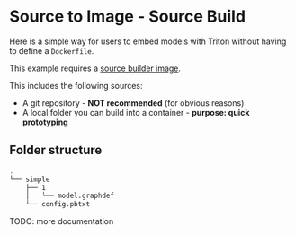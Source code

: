 # Source to Image - Source Build

Here is a simple way for users to embed models with Triton without having to define a `Dockerfile`.

This example requires a [source builder image](../builder-image/).

This includes the following sources:

- A git repository - **NOT recommended** (for obvious reasons)
- A local folder you can build into a container - **purpose: quick prototyping**

## Folder structure

```sh
.
└── simple
    ├── 1
    │   └── model.graphdef
    └── config.pbtxt
```

TODO: more documentation
